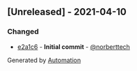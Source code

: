 ## [Unreleased] - 2021-04-10

### Changed
- [e2a1c6](https://github.com/flow-php/etl-adapter-json/commit/e2a1c672b89845bc1df33ca189a14b68e3d4cbc7) - **Initial commit** - [@norberttech](https://github.com/norberttech)

Generated by [Automation](https://github.com/aeon-php/automation)